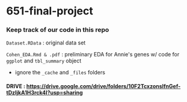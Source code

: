# 651-final-project

### Keep track of our code in this repo
`Dataset.RData` : original data set

`Cohen_EDA.Rmd & .pdf` : preliminary EDA for Annie's genes w/ code for `ggplot` and `tbl_summary` object

* ignore the `_cache` and `_files` folders

#### DRIVE : https://drive.google.com/drive/folders/10F2TcxzonsIfnGef-tDzIjkA1H3rck4I?usp=sharing
